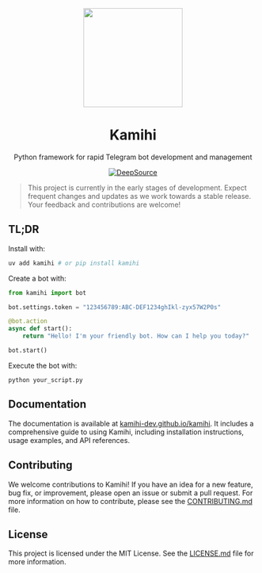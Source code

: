 <div align="center">
  <img src="https://api.iconify.design/flowbite:paper-plane-solid.svg?color=%231520A6" width="200" height="200">
  <h1>Kamihi</h1>
  <p>Python framework for rapid Telegram bot development and management</p>
    <a href="https://app.deepsource.com/gh/kamihi-dev/kamihi/" target="_blank"><img alt="DeepSource" title="DeepSource" src="https://app.deepsource.com/gh/kamihi-dev/kamihi.svg/?label=code+coverage&show_trend=false&token=XJwx56oI7k7Bm23vhsstts9q"/></a>
</div>

> This project is currently in the early stages of development. Expect frequent changes and updates as we work towards a stable release. Your feedback and contributions are welcome!

## TL;DR

Install with:
```sh
uv add kamihi # or pip install kamihi
```

Create a bot with:
```python
from kamihi import bot

bot.settings.token = "123456789:ABC-DEF1234ghIkl-zyx57W2P0s"

@bot.action
async def start():
    return "Hello! I'm your friendly bot. How can I help you today?"

bot.start()
```

Execute the bot with:
```
python your_script.py
```

## Documentation

The documentation is available at [kamihi-dev.github.io/kamihi](https://kamihi-dev.github.io/kamihi/). It includes a comprehensive guide to using Kamihi, including installation instructions, usage examples, and API references.

## Contributing

We welcome contributions to Kamihi! If you have an idea for a new feature, bug fix, or improvement, please open an 
issue or submit a pull request. For more information on how to contribute, please see the [CONTRIBUTING.md](CONTRIBUTING.md) file.

## License

This project is licensed under the MIT License. See the [LICENSE.md](LICENSE.md) file for more information.
